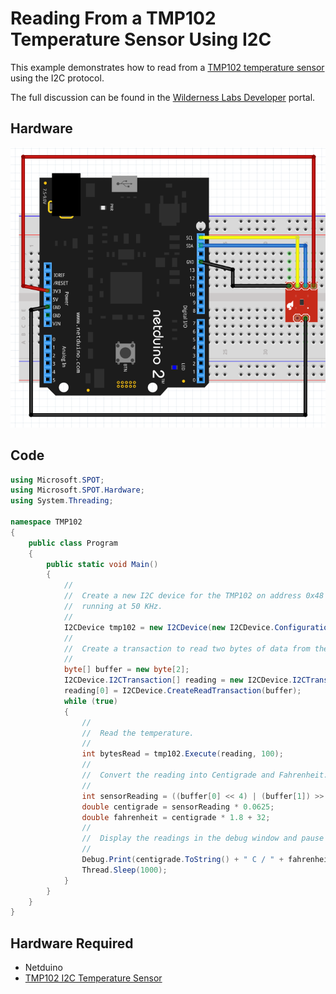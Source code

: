 # Reading From a TMP102 Temperature Sensor Using I2C

This example demonstrates how to read from a [TMP102 temperature sensor](https://www.sparkfun.com/products/13314) using the I2C protocol.

The full discussion can be found in the [Wilderness Labs Developer](http://developer.wildernesslabs.co/Netduino/Input_Output/Digital/I2C/Reading/) portal.

## Hardware

![Netduino and TMP102 Temperature Sensor](NetduinoAndTMP102FritzingDiagram.png)

## Code

```csharp
using Microsoft.SPOT;
using Microsoft.SPOT.Hardware;
using System.Threading;

namespace TMP102
{
    public class Program
    {
        public static void Main()
        {
            //
            //  Create a new I2C device for the TMP102 on address 0x48 with the clock
            //  running at 50 KHz.
            //
            I2CDevice tmp102 = new I2CDevice(new I2CDevice.Configuration(0x48, 50));
            //
            //  Create a transaction to read two bytes of data from the TMP102 sensor.
            //
            byte[] buffer = new byte[2];
            I2CDevice.I2CTransaction[] reading = new I2CDevice.I2CTransaction[1];
            reading[0] = I2CDevice.CreateReadTransaction(buffer);
            while (true)
            {
                //
                //  Read the temperature.
                //
                int bytesRead = tmp102.Execute(reading, 100);
                //
                //  Convert the reading into Centigrade and Fahrenheit.
                //
                int sensorReading = ((buffer[0] << 4) | (buffer[1]) >> 4);
                double centigrade = sensorReading * 0.0625;
                double fahrenheit = centigrade * 1.8 + 32;
                //
                //  Display the readings in the debug window and pause before repeating.
                //
                Debug.Print(centigrade.ToString() + " C / " + fahrenheit.ToString() + " F");
                Thread.Sleep(1000);
            }
        }
    }
}
```

## Hardware Required

* Netduino
* [TMP102 I2C Temperature Sensor](https://www.sparkfun.com/products/13314)